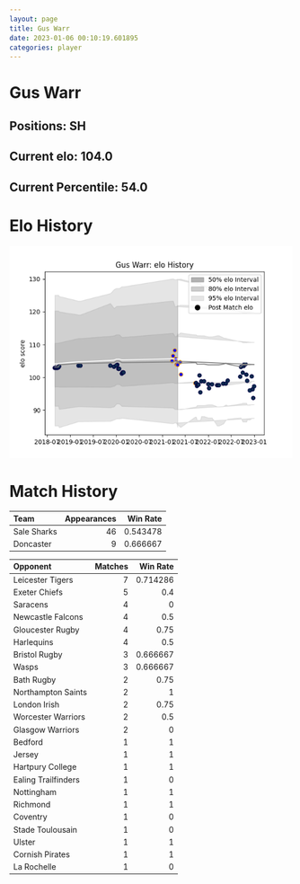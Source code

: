 ```yaml
---  
layout: page  
title: Gus Warr  
date: 2023-01-06 00:10:19.601895  
categories: player  
---
```

# Gus Warr

## Positions: SH

## Current elo: 104.0

## Current Percentile: 54.0

# Elo History


![elo history](history_GusWarr.png)
# Match History


| Team        |   Appearances |   Win Rate |
|:------------|--------------:|-----------:|
| Sale Sharks |            46 |   0.543478 |
| Doncaster   |             9 |   0.666667 |

| Opponent            |   Matches |   Win Rate |
|:--------------------|----------:|-----------:|
| Leicester Tigers    |         7 |   0.714286 |
| Exeter Chiefs       |         5 |   0.4      |
| Saracens            |         4 |   0        |
| Newcastle Falcons   |         4 |   0.5      |
| Gloucester Rugby    |         4 |   0.75     |
| Harlequins          |         4 |   0.5      |
| Bristol Rugby       |         3 |   0.666667 |
| Wasps               |         3 |   0.666667 |
| Bath Rugby          |         2 |   0.75     |
| Northampton Saints  |         2 |   1        |
| London Irish        |         2 |   0.75     |
| Worcester Warriors  |         2 |   0.5      |
| Glasgow Warriors    |         2 |   0        |
| Bedford             |         1 |   1        |
| Jersey              |         1 |   1        |
| Hartpury College    |         1 |   1        |
| Ealing Trailfinders |         1 |   0        |
| Nottingham          |         1 |   1        |
| Richmond            |         1 |   1        |
| Coventry            |         1 |   0        |
| Stade Toulousain    |         1 |   0        |
| Ulster              |         1 |   1        |
| Cornish Pirates     |         1 |   1        |
| La Rochelle         |         1 |   0        |